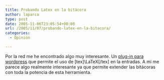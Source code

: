 ```yaml
---
title: Probando Latex en la bitácora
author: laparca
type: post
date: 2005-11-06T23:05:54+00:00
url: /2005/11/07/probando-latex-en-la-bitacora/
categories:
  - Opinión

---
```

Por la red me he encontrado algo muy interesante. Un [plug-in para wordpress][1] que permite el uso de [tex]\LaTeX[/tex] en la entradas. A mi me parece algo realmente interesante ya que permite extender las bitácoras con toda la potencia de esta herramienta.

 [1]: http://www.sixthform.info/steve/wordpress/
